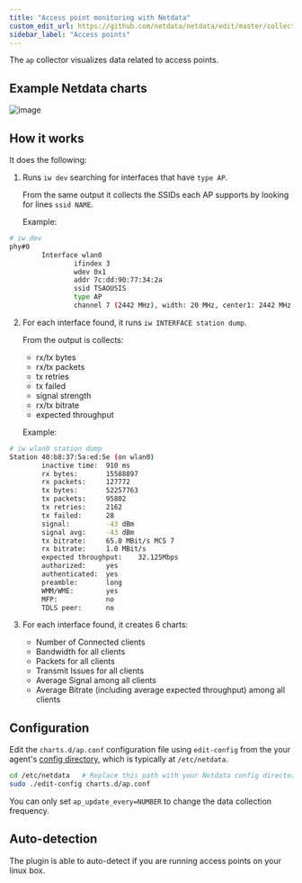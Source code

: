 ```yaml
---
title: "Access point monitoring with Netdata"
custom_edit_url: https://github.com/netdata/netdata/edit/master/collectors/charts.d.plugin/ap/README.md
sidebar_label: "Access points"
---
```




The `ap` collector visualizes data related to access points.

## Example Netdata charts

![image](https://cloud.githubusercontent.com/assets/2662304/12377654/9f566e88-bd2d-11e5-855a-e0ba96b8fd98.png)

## How it works

It does the following:

1.  Runs `iw dev` searching for interfaces that have `type AP`.

    From the same output it collects the SSIDs each AP supports by looking for lines `ssid NAME`.

    Example:

```sh
# iw dev
phy#0
        Interface wlan0
                ifindex 3
                wdev 0x1
                addr 7c:dd:90:77:34:2a
                ssid TSAOUSIS
                type AP
                channel 7 (2442 MHz), width: 20 MHz, center1: 2442 MHz
```

2.  For each interface found, it runs `iw INTERFACE station dump`.

    From the output is collects:

    -   rx/tx bytes
    -   rx/tx packets
    -   tx retries
    -   tx failed
    -   signal strength
    -   rx/tx bitrate
    -   expected throughput

    Example:

```sh
# iw wlan0 station dump
Station 40:b8:37:5a:ed:5e (on wlan0)
        inactive time:  910 ms
        rx bytes:       15588897
        rx packets:     127772
        tx bytes:       52257763
        tx packets:     95802
        tx retries:     2162
        tx failed:      28
        signal:         -43 dBm
        signal avg:     -43 dBm
        tx bitrate:     65.0 MBit/s MCS 7
        rx bitrate:     1.0 MBit/s
        expected throughput:    32.125Mbps
        authorized:     yes
        authenticated:  yes
        preamble:       long
        WMM/WME:        yes
        MFP:            no
        TDLS peer:      no
```

3.  For each interface found, it creates 6 charts:

    -   Number of Connected clients
    -   Bandwidth for all clients
    -   Packets for all clients
    -   Transmit Issues for all clients
    -   Average Signal among all clients
    -   Average Bitrate (including average expected throughput) among all clients

## Configuration

Edit the `charts.d/ap.conf` configuration file using `edit-config` from the your agent's [config
directory](/guides/docs/step-by-step/step-04#find-your-netdataconf-file), which is typically at `/etc/netdata`.

```bash
cd /etc/netdata   # Replace this path with your Netdata config directory, if different
sudo ./edit-config charts.d/ap.conf
```

You can only set `ap_update_every=NUMBER` to change the data collection frequency.

## Auto-detection

The plugin is able to auto-detect if you are running access points on your linux box.


